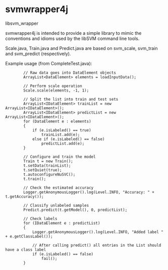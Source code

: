 # svmwrapper4j
libsvm_wrapper

svmwrapper4j is intended to provide a simple library to mimic the conventions and idioms used by the libSVM command line tools.

Scale.java, Train.java and Predict.java are based on svm_scale, svm_train and svm_predict (respectively).

Example usage (from CompleteTest.java):

			// Raw data goes into DataElement objects
			ArrayList<DataElement> elements = loadInputData();

			// Perform scale operation
			Scale.scale(elements, -1, 1);

			// Split the list into train and test sets
			ArrayList<IDataElement> trainList = new ArrayList<IDataElement>();
			ArrayList<IDataElement> predictList = new ArrayList<IDataElement>();
			for (DataElement e : elements)
			{
				if (e.isLabeled() == true)
					trainList.add(e);
				else if (e.isLabeled() == false) 
					predictList.add(e);
			}

			// Configure and train the model
			Train t = new Train();
			t.setData(trainList);
			t.setQuiet(true);
			t.autoconfigureNuSVC();
			t.train();

			// Check the estimated accuracy
			Logger.getAnonymousLogger().log(Level.INFO, "Accuracy: " + t.getAccuracy());

			// Classify unlabeled samples
			Predict.predict(t.getModel(), 0, predictList);

			// Check labels
			for (IDataElement e : predictList)
			{
				Logger.getAnonymousLogger().log(Level.INFO, "Added label " + e.getClassLabel());
				
				// After calling predict() all entries in the List should have a class label
				if (e.isLabeled() == false) 
					fail();
			}
